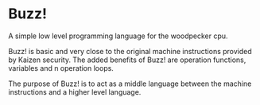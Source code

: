 # Buzz!

A simple low level programming language for the woodpecker cpu.

Buzz! is basic and very close to the original machine instructions provided by Kaizen security. 
The added benefits of Buzz! are operation functions, variables and n operation loops.

The purpose of Buzz! is to act as a middle language between the machine instructions and a higher level language.




